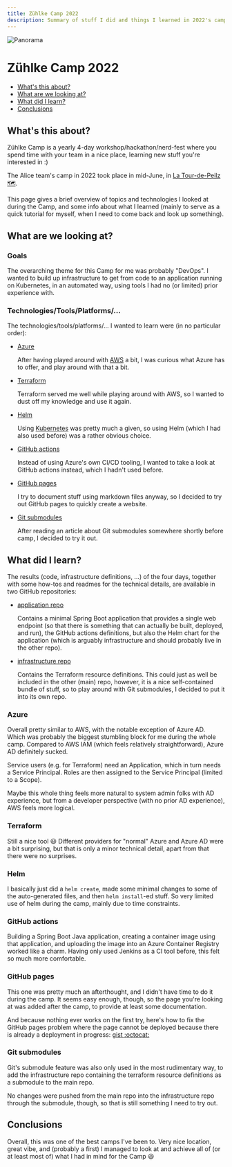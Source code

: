 ```yaml
---
title: Zühlke Camp 2022
description: Summary of stuff I did and things I learned in 2022's camp
---
```

<img src="/assets/images/panorama.jpg" alt="Panorama">

# Zühlke Camp 2022

- [What's this about?](#intro)
- [What are we looking at?](#objectives)
- [What did I learn?](#stuff-i-learned)
- [Conclusions](#conclusions)

## What's this about? <a name="intro"></a>

Zühlke Camp is a yearly 4-day workshop/hackathon/nerd-fest where you spend time with your team
in a nice place, learning new stuff you're interested in :)

The Alice team's camp in 2022 took place in mid-June, in [La Tour-de-Peilz :world_map:](https://www.google.com/maps/place/La+Tour-de-Peilz/@46.4502073,6.8640008,14.5z).

This page gives a brief overview of topics and technologies I looked at during the Camp, and
some info about what I learned (mainly to serve as a quick tutorial for myself, when I need to
come back and look up something).

## What are we looking at? <a name="objectives"></a>

### Goals

The overarching theme for this Camp for me was probably "DevOps". I wanted to build up 
infrastructure to get from code to an application running on Kubernetes, in an automated way,
using tools I had no (or limited) prior experience with.

### Technologies/Tools/Platforms/...

The technologies/tools/platforms/... I wanted to learn were (in no particular order):

- [Azure](https://azure.microsoft.com/en-us/)

    After having played around with [AWS](https://aws.amazon.com) a bit, I was curious what
    Azure has to offer, and play around with that a bit.

- [Terraform](https://www.terraform.io)

    Terraform served me well while playing around with AWS, so I wanted to dust off my
    knowledge and use it again.

- [Helm](https://helm.sh)

    Using [Kubernetes](https://kubernetes.io) was pretty much a given, so using
    Helm (which I had also used before) was a rather obvious choice.

- [GitHub actions](https://github.com/features/actions)

    Instead of using Azure's own CI/CD tooling, I wanted to take a look at GitHub actions instead,
    which I hadn't used before.

- [GitHub pages](https://pages.github.com)

    I try to document stuff using markdown files anyway, so I decided to try out
    GitHub pages to quickly create a website.

- [Git submodules](https://git-scm.com/book/en/v2/Git-Tools-Submodules)

    After reading an article about Git submodules somewhere shortly before camp, I decided
    to try it out.

## What did I learn? <a name="stuff-i-learned"></a>

The results (code, infrastructure definitions, ...) of the four days, together with some how-tos
and readmes for the technical details, are available in two GitHub repositories:

- [application repo](https://github.com/nils-s/z-camp-2022-application)

    Contains a minimal Spring Boot application that provides a single web endpoint (so
    that there is something that can actually be built, deployed, and run), the GitHub actions
    definitions, but also the Helm chart for the application (which is arguably infrastructure and
    should probably live in the other repo).

- [infrastructure repo](https://github.com/nils-s/z-camp-2022-infrastructure)

    Contains the Terraform resource definitions. This could just as well be included in the other
    (main) repo, however, it is a nice self-contained bundle of stuff, so to play around with
    Git submodules, I decided to put it into its own repo.

### Azure

Overall pretty similar to AWS, with the notable exception of Azure AD. Which was probably the
biggest stumbling block for me during the whole camp. Compared to AWS IAM (which feels relatively
straightforward), Azure AD definitely sucked.

Service users (e.g. for Terraform) need an Application, which in turn needs a Service Principal.
Roles are then assigned to the Service Principal (limited to a Scope).

Maybe this whole thing feels more natural to system admin folks with AD experience, but from a
developer perspective (with no prior AD experience), AWS feels more logical.

### Terraform

Still a nice tool :smiley: Different providers for "normal" Azure and Azure AD were a bit surprising,
but that is only a minor technical detail, apart from that there were no surprises.

### Helm

I basically just did a `helm create`, made some minimal changes to some of the auto-generated
files, and then `helm install`-ed stuff. So very limited use of helm during the camp, mainly due
to time constraints.

### GitHub actions

Building a Spring Boot Java application, creating a container image using that application, and
uploading the image into an Azure Container Registry worked like a charm. Having only used Jenkins
as a CI tool before, this felt so much more comfortable.

### GitHub pages

This one was pretty much an afterthought, and I didn't have time to do it during the camp. It
seems easy enough, though, so the page you're looking at was added after the camp, to provide at
least some documentation.

And because nothing ever works on the first try, here's how to fix the GitHub pages problem
where the page cannot be deployed because there is already a deployment in progress:
[gist :octocat:](https://gist.github.com/nils-s/7d727675e554877e518c380872851c46)

### Git submodules

Git's submodule feature was also only used in the most rudimentary way, to add the
infrastructure repo containing the terraform resource definitions as a submodule to the main repo.

No changes were pushed from the main repo into the infrastructure repo through the submodule,
though, so that is still something I need to try out.

## Conclusions <a name="conclusions"></a>

Overall, this was one of the best camps I've been to. Very nice location, great vibe, and
(probably a first) I managed to look at and achieve all of (or at least most of) what I had in mind
for the Camp :smiley: